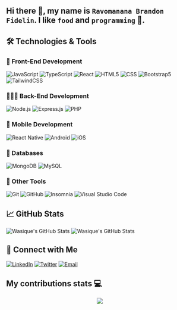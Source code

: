 
## Hi there 👋, my name is `Ravomanana Brandon Fidelin`. I like `food` and `programming` 🚀.

## 🛠️ Technologies & Tools

### 🎨 Front-End Development

![JavaScript](https://img.shields.io/badge/-JavaScript-333333?style=flat&logo=javascript)
![TypeScript](https://img.shields.io/badge/-TypeScript-333333?style=flat&logo=typescript)
![React](https://img.shields.io/badge/-React-333333?style=flat&logo=react)
![HTML5](https://img.shields.io/badge/-HTML5-333333?style=flat&logo=html5)
![CSS](https://img.shields.io/badge/-CSS-333333?style=flat&logo=CSS3&logoColor=1572B6)
![Bootstrap5](https://img.shields.io/badge/-Bootstrap-333333?style=flat&logo=bootstrap)
![TailwindCSS](https://img.shields.io/badge/-TailwindCSS-333333?style=flat&logo=tailwindcss)

### 🧑🏽‍💻 Back-End Development

![Node.js](https://img.shields.io/badge/-Node.js-333333?style=flat&logo=node.js)
![Express.js](https://img.shields.io/badge/-Express.js-333333?style=flat&logo=express)
![PHP](https://img.shields.io/badge/-PHP-333333?style=flat&logo=php)

### 📱 Mobile Development

![React Native](https://img.shields.io/badge/-ReactNative-333333?style=flat&logo=react)
![Android](https://img.shields.io/badge/-Android-333333?style=flat&logo=android)
![iOS](https://img.shields.io/badge/-iOS-333333?style=flat&logo=apple&logoColor=C0C0C0)

### 💾 Databases

![MongoDB](https://img.shields.io/badge/-MongoDB-333333?style=flat&logo=mongodb)
![MySQL](https://img.shields.io/badge/-MySQL-333333?style=flat&logo=mysql)


### 🧰 Other Tools

![Git](https://img.shields.io/badge/-Git-333333?style=flat&logo=git)
![GitHub](https://img.shields.io/badge/-GitHub-333333?style=flat&logo=github)
![Insomnia](https://img.shields.io/badge/-insomia-333333?style=flat&logo=insomnia)
![Visual Studio Code](https://img.shields.io/badge/-Visual%20Studio%20Code-333333?style=flat&logo=visual-studio-code&logoColor=007ACC)

## 📈 GitHub Stats

![Wasique's GitHub Stats](https://github-readme-stats.vercel.app/api?username=wasiquehaider&show_icons=true&theme=vue-dark)
![Wasique's GitHub Stats](https://github-readme-stats-eight-theta.vercel.app/api/top-langs/?username=wasiquehaider&layout=compact&exclude_lang=java+r&theme=vue-dark)

## 🔗 Connect with Me

[![LinkedIn](https://img.shields.io/badge/-LinkedIn-0077B5?style=flat&logo=linkedin)](https://www.linkedin.com/in/wasiquehaider/)
[![Twitter](https://img.shields.io/badge/-Twitter-1DA1F2?style=flat&logo=twitter&logoColor=white)](https://twitter.com/TheWasiqHaider)
[![Email](https://img.shields.io/badge/-Email-D14836?style=flat&logo=gmail&logoColor=white)](mailto:wasiquehaider02@gmail.com)


## My contributions stats 💻
<p align="center"><img src="https://github-readme-streak-stats.herokuapp.com?user=BranGitfox&theme=algolia&hide_border=true&date_format=M%20j%5B%2C%20Y%5D&stroke=08EDFF1E&background=020625&ring=1321FE&fire=DD5007"/></p>






